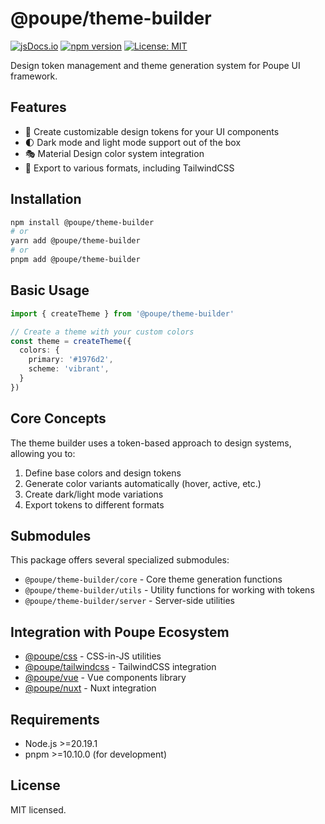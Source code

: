 # @poupe/theme-builder

[![jsDocs.io](https://img.shields.io/badge/jsDocs.io-reference-blue)](https://www.jsdocs.io/package/@poupe/theme-builder)
[![npm version](https://img.shields.io/npm/v/@poupe/theme-builder.svg)](https://www.npmjs.com/package/@poupe/theme-builder)
[![License: MIT](https://img.shields.io/badge/License-MIT-blue.svg)](../../LICENCE.txt)

Design token management and theme generation system for Poupe UI framework.

## Features

- 🎨 Create customizable design tokens for your UI components
- 🌓 Dark mode and light mode support out of the box
- 🎭 Material Design color system integration
- 🧩 Export to various formats, including TailwindCSS

## Installation

```bash
npm install @poupe/theme-builder
# or
yarn add @poupe/theme-builder
# or
pnpm add @poupe/theme-builder
```

## Basic Usage

```typescript
import { createTheme } from '@poupe/theme-builder'

// Create a theme with your custom colors
const theme = createTheme({
  colors: {
    primary: '#1976d2',
    scheme: 'vibrant',
  }
})
```

## Core Concepts

The theme builder uses a token-based approach to design systems, allowing you to:

1. Define base colors and design tokens
2. Generate color variants automatically (hover, active, etc.)
3. Create dark/light mode variations
4. Export tokens to different formats

## Submodules

This package offers several specialized submodules:

- `@poupe/theme-builder/core` - Core theme generation functions
- `@poupe/theme-builder/utils` - Utility functions for working with tokens
- `@poupe/theme-builder/server` - Server-side utilities

## Integration with Poupe Ecosystem

- [@poupe/css](../@poupe-css) - CSS-in-JS utilities
- [@poupe/tailwindcss](../@poupe-tailwindcss) - TailwindCSS integration
- [@poupe/vue](../@poupe-vue) - Vue components library
- [@poupe/nuxt](../@poupe-nuxt) - Nuxt integration

## Requirements

- Node.js >=20.19.1
- pnpm >=10.10.0 (for development)

## License

MIT licensed.
